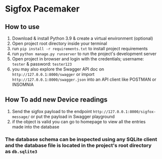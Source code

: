 # Sigfox Pacemaker

## How to use

1. Download & install Python 3.9 & create a virtual environment (optional)
2. Open project root directory inside your terminal
3. run `pip install -r requirements.txt` to install project requirements
4. run `python manage.py runserver` to run the project's development server
5. Open project in browser and login with the credentials; username: `tester` & password: `tester123`
6. you may also explore the Swagger API doc on `http://127.0.0.1:8000/swagger` or import `http://127.0.0.1:8000/swagger.json` into an API client like POSTMAN or INSOMNIA

## How To add new Device readings

1. Send the sigfox payload to the endpoint `http://127.0.0.1:8000/sigfox-message/` or put the payload in Swagger playground
2. if the object is valid you can go to homepage to view all the entries made into the database

### The database schema can be inspected using any SQLite client and the database file is located in the project's root directory as ``db.sqlite3``
